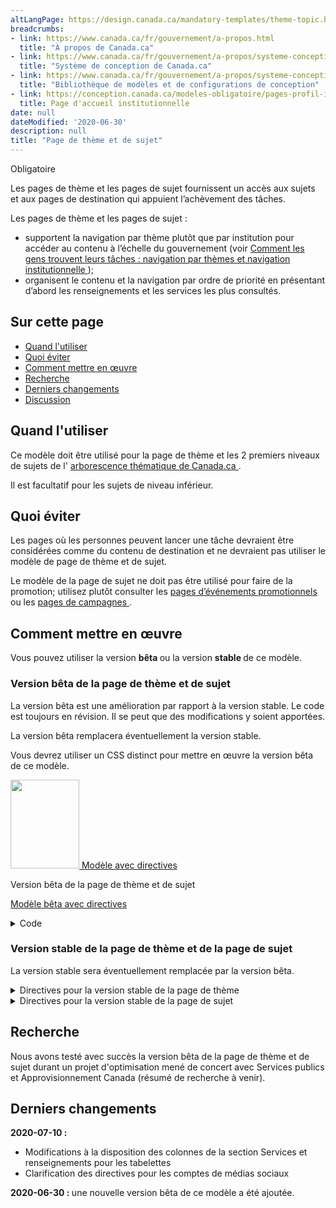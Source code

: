 ```yaml
---
altLangPage: https://design.canada.ca/mandatory-templates/theme-topic.html
breadcrumbs:
- link: https://www.canada.ca/fr/gouvernement/a-propos.html
  title: "À propos de Canada.ca"
- link: https://www.canada.ca/fr/gouvernement/a-propos/systeme-conception.html
  title: "Système de conception de Canada.ca"
- link: https://www.canada.ca/fr/gouvernement/a-propos/systeme-conception/bibliotheque-modeles.html
  title: "Bibliothèque de modèles et de configurations de conception"
- link: https://conception.canada.ca/modeles-obligatoire/pages-profil-institutionnel.html
  title: Page d'accueil institutionnelle
date: null
dateModified: '2020-06-30'
description: null
title: "Page de thème et de sujet"
---
```






<p>
 <span class="label label-danger">
  Obligatoire
 </span>
</p>

<p>
 Les pages de thème et les pages de sujet fournissent un accès aux sujets et aux pages de destination qui appuient l’achèvement des tâches.
</p>

<p>
 Les pages de thème et les pages de sujet :
</p>

<ul>
 <li>
  supportent la navigation par thème plutôt que par institution pour accéder au contenu à l’échelle du gouvernement (voir
  <a href="{{ site.url }}/architecture/organiser-contenu.html#toc1">
   Comment les gens trouvent leurs tâches : navigation par thèmes et navigation institutionnelle
  </a>
  );
 </li>
 <li>
  organisent le contenu et la navigation par ordre de priorité en présentant d’abord les renseignements et les services les plus consultés.
 </li>
</ul>


<h2>
 Sur cette page
</h2>

<ul>
 <li>
  <a href="#utiliser">
   Quand l'utiliser
  </a>
 </li>
 <li>
  <a href="#eviter">
   Quoi éviter
  </a>
 </li>
 <li>
  <a href="#comment">
   Comment mettre en œuvre
  </a>
 </li>
 <li>
  <a href="#recherche">
   Recherche
  </a>
 </li>
 <li>
  <a href="#changements">
   Derniers changements
  </a>
 </li>
 <li>
  <a href="#discussion">
   Discussion
  </a>
 </li>
</ul>


<section>
 <h2 id="utiliser">
  Quand l'utiliser
 </h2>
 <p>
  Ce modèle doit être utilisé pour la page de thème et les 2 premiers niveaux de sujets de l'
  <a href="https://www.canada.ca/fr/gouvernement/a-propos/systeme-conception/arborescence-thematique-types-contenu.html#arborescence">
   arborescence thématique de Canada.ca
  </a>
  .
 </p>
 <p>
  Il est facultatif pour les sujets de niveau inférieur.
 </p>
</section>

<section>
 <h2 id="eviter">
  Quoi éviter
 </h2>
 <p>
  Les pages où les personnes peuvent lancer une tâche devraient être considérées comme du contenu de destination et ne devraient pas utiliser le modèle de page de thème et de sujet.
 </p>
 <p>
  Le modèle de la page de sujet ne doit pas être utilisé pour faire de la promotion; utilisez plutôt consulter les
  <a href="../modeles-recommandes/pages-evenements-promotionnels.html">
   pages d’événements promotionnels
  </a>
  ou les
  <a href="../modeles-recommandes/pages-campagnes.html">
   pages de campagnes
  </a>
  .
 </p>
</section>

<section>
 <h2 id="comment">
  Comment mettre en œuvre
 </h2>
</section>

<section>
 <p>
  Vous pouvez utiliser la version
  <strong>
   bêta
  </strong>
  ou la version
  <strong>
   stable
  </strong>
  de ce modèle.
 </p>
 <h3>
  Version bêta de la page de thème et de sujet
 </h3>
 <p>
  La version bêta est une amélioration par rapport à la version stable. Le code est toujours en révision. Il se peut que des modifications y soient apportées.
 </p>
 <p>
  La version bêta remplacera éventuellement la version stable.
 </p>
 <p>
  Vous devrez utiliser un CSS distinct pour mettre en œuvre la version bêta de ce modèle.
 </p>
 <div class="row mrgn-tp-lg mrgn-bttm-lg">
  <div class="col-xs-10 col-md-8 col-lg-8">
   <div class="gc-dwnld">
    <div class="row">
     <div class="col-xs-10 col-sm-3 col-lg-2">
      <p>
       <a class="gc-dwnld-lnk" href="../mise-en-page/theme-sujet_directives.html">
        <img alt="" class="thumbnail gc-dwnld-img" height="142" src="../images/theme-topic-img-fr-cropped.jpg" width="110"/>
        <span class="wb-inv">
         Modèle avec directives
        </span>
       </a>
      </p>
     </div>
     <div class="col-xs-12 col-sm-9 col-lg-10">
      <p class="mrgn-tp-md lead">
       Version bêta de la page de thème et de sujet
      </p>
      <p>
       <a class="btn btn-call-to-action" href="../mise-en-page/theme-sujet_directives.html">
        Modèle bêta avec directives
       </a>
      </p>
     </div>
    </div>
   </div>
  </div>
 </div>
 <details>
  <summary>
   Code
  </summary>
  <span id="code">
  </span>
  <div class="wb-tabs">
   <div class="tabpanels">
    <details id="details-panel1">
     <summary>
      HTML
     </summary>
     <pre>
                      <code>
&lt;div class="container"&gt;
&lt;div class="row"&gt;
  &lt;div class="col-md-6"&gt;
    &lt;h1 property="name" id="wb-cont"&gt;[Titre du thème ou du sujet]&lt;/h1&gt;
    &lt;p&gt;1 ou 2 phrases d’introduction qui définissent les sous-sujets et les tâches principales qui peuvent être consultés sur cette page.&lt;/p&gt;
  &lt;/div&gt;
  &lt;div class="col-md-6 mrgn-tp-sm hidden-sm hidden-xs provisional gc-topic-bg"&gt;
    &lt;div data-bgimg="img/825x200.jpg"&gt;&lt;/div&gt;
  &lt;/div&gt;
&lt;/div&gt;
&lt;/div&gt;
&lt;section class="well well-sm provisional gc-most-requested"&gt;
&lt;div class="container"&gt;
  &lt;div class="row"&gt;
    &lt;div class="col-md-2"&gt;
      &lt;h2&gt;En demande&lt;/h2&gt;
    &lt;/div&gt;
    &lt;div class="col-md-10"&gt;
      &lt;ul class="colcount-md-2"&gt;
        &lt;li&gt;&lt;a href="#"&gt;[Lien à une tâche principale]&lt;/a&gt;&lt;/li&gt;
        &lt;li&gt;&lt;a href="#"&gt;[Lien à une tâche principale]&lt;/a&gt;&lt;/li&gt;
        &lt;li&gt;&lt;a href="#"&gt;[Lien à une tâche principale]&lt;/a&gt;&lt;/li&gt;
        &lt;li&gt;&lt;a href="#"&gt;[Lien à une tâche principale]&lt;/a&gt;&lt;/li&gt;
        &lt;li&gt;&lt;a href="#"&gt;[Lien à une tâche principale]&lt;/a&gt;&lt;/li&gt;
        &lt;li&gt;&lt;a href="#"&gt;[Lien à une tâche principale]&lt;/a&gt;&lt;/li&gt;
        &lt;li&gt;&lt;a href="#"&gt;[Lien à une tâche principale]&lt;/a&gt;&lt;/li&gt;
      &lt;/ul&gt;
    &lt;/div&gt;
  &lt;/div&gt;
&lt;/div&gt;
&lt;/section&gt;
&lt;div class="container"&gt;
&lt;section class="gc-srvinfo"&gt;
  &lt;h2 class="wb-inv"&gt;Services et renseignements&lt;/h2&gt;
  &lt;div class="row wb-eqht-grd"&gt;
    &lt;div class="col-md-4"&gt;
      &lt;h3&gt;&lt;a href="#"&gt;[Lien à un sous-sujet avec action]&lt;/a&gt;&lt;/h3&gt;
      &lt;p&gt;Résumé des renseignements disponibles ou des tâches pouvant être accomplies sur la page. Choisissez une option dans le menu déroulant suivant afin de naviguer vers une autre page.&lt;/p&gt;
      &lt;div class="wb-fieldflow" data-wb-fieldflow='{"inline": true, "defaultselectedlabel": false, "i18n": { "btn": "Go"} }'&gt;
        &lt;p&gt;[Naviguer vers une autre page]&lt;/p&gt;
        &lt;ul&gt;
          &lt;li&gt;&lt;a href="../service-fr.html"&gt;Page de service&lt;/a&gt;&lt;/li&gt;
          &lt;li&gt;&lt;a href="../institutional/institution-fr.html"&gt;Page institutionnelle&lt;/a&gt;&lt;/li&gt;
          &lt;li&gt;&lt;a href="../content-fr.html"&gt;Page de contenu&lt;/a&gt;&lt;/li&gt;
        &lt;/ul&gt;
      &lt;/div&gt;
    &lt;/div&gt;
    &lt;div class="col-md-4"&gt;
      &lt;h3&gt;&lt;a href="#"&gt;[Lien à un sous-sujet]&lt;/a&gt;&lt;/h3&gt;
      &lt;p&gt;Résumé des renseignements disponibles ou des tâches pouvant être accomplies sur la page. Supprimez les longs libellés et les messages promotionnels. Utilisez une formulation basée sur l'action.&lt;/p&gt;
    &lt;/div&gt;
    &lt;div class="col-md-4"&gt;
      &lt;h3&gt;&lt;a href="#"&gt;[Lien à un sous-sujet]&lt;/a&gt;&lt;/h3&gt;
      &lt;p&gt;Résumé des renseignements disponibles ou des tâches pouvant être accomplies sur la page. Supprimez les longs libellés et les messages promotionnels. Utilisez une formulation basée sur l'action.&lt;/p&gt;
    &lt;/div&gt;
    &lt;div class="col-md-4"&gt;
      &lt;h3&gt;&lt;a href="#"&gt;[Lien à un sous-sujet]&lt;/a&gt;&lt;/h3&gt;
      &lt;p&gt;Résumé des renseignements disponibles ou des tâches pouvant être accomplies sur la page. Supprimez les longs libellés et les messages promotionnels. Utilisez une formulation basée sur l'action.&lt;/p&gt;
    &lt;/div&gt;
    &lt;div class="col-md-4"&gt;
      &lt;h3&gt;&lt;a href="#"&gt;[Lien à un sous-sujet]&lt;/a&gt;&lt;/h3&gt;
      &lt;p&gt;Résumé des renseignements disponibles ou des tâches pouvant être accomplies sur la page. Supprimez les longs libellés et les messages promotionnels. Utilisez une formulation basée sur l'action.&lt;/p&gt;
    &lt;/div&gt;
    &lt;div class="col-md-4"&gt;
      &lt;h3&gt;&lt;a href="#"&gt;[Lien à un sous-sujet]&lt;/a&gt;&lt;/h3&gt;
      &lt;p&gt;Résumé des renseignements disponibles ou des tâches pouvant être accomplies sur la page. Supprimez les longs libellés et les messages promotionnels. Utilisez une formulation basée sur l'action.&lt;/p&gt;
    &lt;/div&gt;
    &lt;div class="col-md-4"&gt;
      &lt;h3&gt;&lt;a href="#"&gt;[Lien à un sous-sujet]&lt;/a&gt;&lt;/h3&gt;
      &lt;p&gt;Résumé des renseignements disponibles ou des tâches pouvant être accomplies sur la page. Supprimez les longs libellés et les messages promotionnels. Utilisez une formulation basée sur l'action.&lt;/p&gt;
    &lt;/div&gt;
    &lt;div class="col-md-4"&gt;
      &lt;h3&gt;&lt;a href="#"&gt;[Lien à un sous-sujet]&lt;/a&gt;&lt;/h3&gt;
      &lt;p&gt;Résumé des renseignements disponibles ou des tâches pouvant être accomplies sur la page. Supprimez les longs libellés et les messages promotionnels. Utilisez une formulation basée sur l'action.&lt;/p&gt;
    &lt;/div&gt;
    &lt;div class="col-md-4"&gt;
      &lt;h3&gt;&lt;a href="#"&gt;[Lien à un sous-sujet]&lt;/a&gt;&lt;/h3&gt;
      &lt;p&gt;Résumé des renseignements disponibles ou des tâches pouvant être accomplies sur la page. Supprimez les longs libellés et les messages promotionnels. Utilisez une formulation basée sur l'action.&lt;/p&gt;
    &lt;/div&gt;
    &lt;div class="col-md-4"&gt;
      &lt;h3&gt;&lt;a href="#"&gt;[Lien à un sous-sujet]&lt;/a&gt;&lt;/h3&gt;
      &lt;p&gt;Résumé des renseignements disponibles ou des tâches pouvant être accomplies sur la page. Supprimez les longs libellés et les messages promotionnels. Utilisez une formulation basée sur l'action.&lt;/p&gt;
    &lt;/div&gt;
    &lt;div class="col-md-4"&gt;
      &lt;h3&gt;&lt;a href="#"&gt;[Lien à un sous-sujet]&lt;/a&gt;&lt;/h3&gt;
      &lt;p&gt;Résumé des renseignements disponibles ou des tâches pouvant être accomplies sur la page. Supprimez les longs libellés et les messages promotionnels. Utilisez une formulation basée sur l'action.&lt;/p&gt;
    &lt;/div&gt;
    &lt;div class="col-md-4"&gt;
      &lt;h3&gt;&lt;a href="#"&gt;[Lien à un sous-sujet]&lt;/a&gt;&lt;/h3&gt;
      &lt;p&gt;Résumé des renseignements disponibles ou des tâches pouvant être accomplies sur la page. Supprimez les longs libellés et les messages promotionnels. Utilisez une formulation basée sur l'action.&lt;/p&gt;
    &lt;/div&gt;
  &lt;/div&gt;
&lt;/section&gt;
&lt;div class="row mrgn-tp-xl"&gt;
  &lt;div class="col-md-8"&gt;
    &lt;section class="gc-features"&gt;
      &lt;h2 class="wb-inv"&gt;En vedette&lt;/h2&gt;
      &lt;div class="row"&gt;
        &lt;div class="col-md-6"&gt;
          &lt;img class="img-responsive thumbnail mrgn-bttm-sm" src="../../components/gc-features/img/feature-360x203.png" alt=""/&gt;
        &lt;/div&gt;
        &lt;div class="col-md-6"&gt;
          &lt;h3 class="h5"&gt;&lt;a class="stretched-link" href="#"&gt;[Lien à l’élément en vedette]&lt;/a&gt;&lt;/h3&gt;
          &lt;p&gt;Brève description de l’élément en vedette.&lt;/p&gt;
        &lt;/div&gt;
      &lt;/div&gt;
    &lt;/section&gt;
  &lt;/div&gt;
  &lt;div class="col-md-4"&gt;
    &lt;section class="provisional gc-followus"&gt;
&lt;h2&gt;Dans les médias sociaux&lt;/h2&gt;
&lt;ul&gt;
  &lt;li&gt;
    &lt;a href="#facebook" class="facebook wb-lbx"&gt;&lt;span class="wb-inv"&gt;Facebook : &lt;/span&gt;NomPageFacebook&lt;/a&gt;
  &lt;/li&gt;
  &lt;li&gt;
    &lt;a href="#" rel="external" class="twitter"&gt;&lt;span class="wb-inv"&gt;Twitter : &lt;/span&gt;@CompteTwitter&lt;/a&gt;
  &lt;/li&gt;
  &lt;li&gt;
    &lt;a href="#" rel="external" class="youtube"&gt;&lt;span class="wb-inv"&gt;Youtube : &lt;/span&gt;NomYouTube&lt;/a&gt;
  &lt;/li&gt;
  &lt;li&gt;
    &lt;a href="#" rel="external" class="instagram"&gt;&lt;span class="wb-inv"&gt;Instagram : &lt;/span&gt;NomInstagram&lt;/a&gt;
  &lt;/li&gt;
  &lt;li&gt;
    &lt;a href="#" rel="external" class="linkedin"&gt;&lt;span class="wb-inv"&gt;LinkedIn : &lt;/span&gt;NomLinkedIn&lt;/a&gt;
  &lt;/li&gt;
&lt;/ul&gt;
&lt;/section&gt;
&lt;section id="facebook" class="modal-dialog modal-content overlay-def mfp-hide"&gt;
&lt;header class="modal-header"&gt;
  &lt;h2 class="modal-title" id="lbx-title"&gt;Facebook&lt;/h2&gt;
&lt;/header&gt;
&lt;div class="modal-body"&gt;
  &lt;ul class="list-unstyled lst-spcd"&gt;
    &lt;li&gt;
      &lt;a href="#" rel="external"&gt;[Titre du premier compte Facebook]&lt;/a&gt;
    &lt;/li&gt;
    &lt;li&gt;
      &lt;a href="#" rel="external"&gt;[Titre du deuxième compte Facebook]&lt;/a&gt;
    &lt;/li&gt;
  &lt;/ul&gt;
&lt;/div&gt;
&lt;div class="modal-footer"&gt;
  &lt;button type="button" class="btn btn-sm btn-primary pull-left popup-modal-dismiss"&gt;Fermer&lt;span class="wb-inv"&gt;Fermer la fenêtre superposée&lt;/span&gt;&lt;/button&gt;
&lt;/div&gt;
&lt;/section&gt;

  &lt;/div&gt;
&lt;/div&gt;
&lt;section class="provisional gc-contributors"&gt;
  &lt;h2&gt;De :&lt;/h2&gt;
  &lt;ul&gt;
    &lt;li&gt;&lt;a href="#"&gt;[Ministère ou agence]&lt;/a&gt;&lt;/li&gt;
    &lt;li&gt;&lt;a href="#"&gt;[Ministère ou agence]&lt;/a&gt;&lt;/li&gt;
  &lt;/ul&gt;
&lt;/section&gt;
&lt;/div&gt;
</code>
</pre>
    </details>
    <details id="details-panel2">
     <summary>
      CSS
     </summary>
     <pre>
<code>
.provisional.gc-topic-bg div {
	background: no-repeat;
	margin-left: -15px;
	min-height: 200px;
	overflow: hidden;
	width: calc(50vw - 15px);
}

.provisional.gc-most-requested {
  border: none;
}

.provisional.gc-most-requested h2 {
  font-size: 1.1em;
  margin-top: 15px;
}

.provisional.gc-most-requested ul {
  margin-bottom: 15px;
  margin-top: 15px;
}

.provisional.gc-most-requested ul li {
  font-family: Lato,sans-serif;
  font-size: 87%;
  font-weight: 700;
  line-height: 1.5em;
}

.provisional.gc-followus .facebook::before,.provisional.gc-followus .instagram::before,.provisional.gc-followus .linkedin::before,.provisional.gc-followus .twitter::before,.provisional.gc-followus .youtube::before {
  background-repeat: no-repeat;
  background-size: cover;
  content: "";
  height: 38px;
  margin-right: 10px;
  min-width: 38px
}

.provisional.gc-followus h2 {
  font-size: 1.1em
}

.provisional.gc-followus ul {
  display: block;
  font-size: 87%;
  font-weight: 700;
  list-style: none;
  -webkit-margin-before: 1em;
  margin-block-start:1em;-webkit-padding-start: calc(1em + 6px);
  padding-inline-start:calc(1em + 6px)}

.provisional.gc-followus ul li {
  margin-bottom: 21px
}

.provisional.gc-followus ul li:last-child {
  margin-bottom: 15px
}

.provisional.gc-followus ul li a {
  display: -webkit-box;
  display: -ms-flexbox;
  display: flex;
  line-height: 1.54;
  max-width: -webkit-max-content;
  max-width: -moz-max-content;
  max-width: max-content;
  text-decoration: none
}

.provisional.gc-followus ul li a::before {
  margin-right: 10px;
  margin-top: -6px
}

.provisional.gc-followus ul li a:active,.provisional.gc-followus ul li a:focus,.provisional.gc-followus ul li a:hover {
  text-decoration: underline
}

.provisional.gc-followus ul.list-inline {
  -webkit-padding-start: 0;
  padding-inline-start:0}

.provisional.gc-followus ul.list-inline li {
  display: inline-block;
  padding-right: 0
}

.provisional.gc-followus ul.list-inline li a {
  height: 38px;
  overflow: hidden;
  width: 38px
}

.provisional.gc-followus ul.list-inline li a::before {
  margin-top: 0
}

.provisional.gc-followus ul.list-inline li a:active,.provisional.gc-followus ul.list-inline li a:focus,.provisional.gc-followus ul.list-inline li a:hover {
  outline: solid 2px #0535d2
}

.provisional.gc-followus .facebook::before {
  background-image: url(../assets/gc-follow-us/facebook.svg)
}

.provisional.gc-followus .twitter::before {
  background-image: url(../assets/gc-follow-us/twitter.svg)
}

.provisional.gc-followus .youtube::before {
  background-image: url(../assets/gc-follow-us/youtube.svg)
}

.provisional.gc-followus .instagram::before {
  background-image: url(../assets/gc-follow-us/instagram.svg)
}

.provisional.gc-followus .linkedin::before {
  background-image: url(../assets/gc-follow-us/linkedin.svg)
}

.provisional.gc-contributors {
  margin-top: 38px
}

.provisional.gc-contributors h2,.provisional.gc-contributors ul {
  display: inline;
  font-size: 87%;
  margin-top: 0
}

.provisional.gc-contributors ul {
  -webkit-padding-start: 0;
  padding-inline-start:0}

.provisional.gc-contributors ul li {
  display: inline-block;
  font-weight: 700;
  margin-right: .7em
}

@media screen and (max-width: 991px)
.provisional.gc-contributors ul {
  -webkit-padding-start: 20px;
  padding-inline-start: 20px;
}

@media screen and (max-width: 991px)
.provisional.gc-contributors h2, .provisional.gc-contributors ul {
  display: block;
}

@media screen and (max-width: 991px)
.provisional.gc-contributors ul li {
  display: list-item;
  margin-right: 0;
}
</code>
</pre>
    </details>
   </div>
  </div>
 </details>
 <div class="clearfix">
 </div>
</section>

<section>
 <h3>
  Version stable de la page de thème et de la page de sujet
 </h3>
 <p>
  La version stable sera éventuellement remplacée par la version bêta.
 </p>
 <details>
  <summary>
   Directives pour la version stable de la page de thème
  </summary>
  <div class="btn-group mrgn-bttm-sm">
   <button class="btn btn-default wb-toggle" data-toggle='{"selector": "details", "parent": "#template-elements", "type": "on"}' type="button">
    Développer tout
   </button>
   <button class="btn btn-default wb-toggle" data-toggle='{"selector": "details", "parent": "#template-elements", "type": "off"}' type="button">
    Réduire tout
   </button>
  </div>
  <div class="row">
   <div class="col-lg-6 pull-right">
    <figure class="mrgn-bttm-lg">
     <figcaption class="text-center">
      <b>
       Modèle de page de thème
      </b>
     </figcaption>
     <img alt="Modèle de page de thème indiquant les parties qui composent sa structure. Lire de haut en bas et de gauche à droite. Plus de détails au sujet de ce graphique se retrouvent dans le texte entourant l’image." class="full-width" src="../images/theme-page-fr.jpg"/>
    </figure>
   </div>
   <div class="col-lg-6 pull-left">
    <section id="template-elements">
     <section>
      <h3>
       1 : Titre du thème
      </h3>
      <p>
       <span class="label label-danger">
        Obligatoire
       </span>
      </p>
      <p>
       Décrit le thème et le contenu de la page
      </p>
      <ul class="list-unstyled">
       <li id="element2">
        <details class="mrgn-bttm-sm">
         <summary class="wb-toggle" data-toggle='{"print":"on"}'>
          <strong>
           Présentation
          </strong>
         </summary>
         <ul>
          <li>
           Le titre du thème doit être une balise H1 unique.
          </li>
          <li>
           Il doit être la première composante de la page.
          </li>
         </ul>
        </details>
       </li>
      </ul>
     </section>
     <section>
      <h3>
       2 : Paragraphe d’introduction du thème
      </h3>
      <p>
       <span class="label label-danger">
        Obligatoire
       </span>
      </p>
      <p>
       Décrit les tâches principales (services et renseignements) et les sujets accessibles sur cette page
      </p>
      <ul class="list-unstyled">
       <li id="element3">
        <details class="mrgn-bttm-sm">
         <summary class="wb-toggle" data-toggle='{"print":"on"}'>
          <strong>
           Contenu
          </strong>
         </summary>
         <ul>
          <li>
           Elle donne un aperçu de l’ensemble des tâches principales pouvant être accomplies sur un thème donné.
          </li>
          <li>
           Le texte doit être court et concis.
          </li>
          <li>
           Le contenu est rédigé pour un niveau de scolarité secondaire (pointage de 100 et moins dans
           <a href="http://www.scolarius.com/">
            Scolarius
           </a>
           ).
          </li>
         </ul>
        </details>
       </li>
       <li id="element4">
        <details class="mrgn-bttm-sm">
         <summary class="wb-toggle" data-toggle='{"print":"on"}'>
          <strong>
           Présentation
          </strong>
         </summary>
         <ul>
          <li>
           Cette composante figure sous le titre du thème.
          </li>
          <li>
           Elle se trouve à la gauche du carrousel du thème.
          </li>
         </ul>
        </details>
       </li>
      </ul>
     </section>
     <section>
      <h3>
       3 : Carrousel du thème
      </h3>
      <p>
       <span class="label label-info">
        Facultative
       </span>
      </p>
      <p>
       Présente les tâches principales et les renseignements pertinents propres au thème en temps opportun
      </p>
      <ul class="list-unstyled">
       <li id="element5">
        <details class="mrgn-bttm-sm">
         <summary class="wb-toggle" data-toggle='{"print":"on"}'>
          <strong>
           Contenu
          </strong>
         </summary>
         <ul>
          <li>
           Utilisez la configuration
           <a href="../configurations-conception-communes/carrousels.html">
            Carrousels
           </a>
           .
          </li>
         </ul>
        </details>
       </li>
       <li id="element6">
        <details class="mrgn-bttm-sm">
         <summary class="wb-toggle" data-toggle='{"print":"on"}'>
          <strong>
           Présentation
          </strong>
         </summary>
         <ul>
          <li>
           Le carrousel du thème figure en haut de la page.
          </li>
          <li>
           Il se trouve à droite du paragraphe d’introduction du thème.
          </li>
         </ul>
        </details>
       </li>
      </ul>
     </section>
     <section>
      <h3>
       4 : Réseaux de médias sociaux du thème
      </h3>
      <p>
       <span class="label label-warning">
        Conditionnelle
       </span>
      </p>
      <p>
       Présente les réseaux de médias sociaux propres au thème
      </p>
      <ul class="list-unstyled">
       <li id="element7">
        <details class="mrgn-bttm-sm">
         <summary class="wb-toggle" data-toggle='{"print":"on"}'>
          <strong>
           Contenu
          </strong>
         </summary>
         <ul>
          <li>
           Cette composante est obligatoire lorsqu’il y a un ou plusieurs réseaux de médias sociaux liés au thème qui existent.
          </li>
          <li>
           Utilisez la configuration
           <a href="../configurations-conception-communes/bloc-medias-sociaux.html">
            Bloc des réseaux de médias sociaux (fenêtre « Suivez »)
           </a>
           .
          </li>
         </ul>
        </details>
       </li>
       <li id="element8">
        <details class="mrgn-bttm-sm">
         <summary class="wb-toggle" data-toggle='{"print":"on"}'>
          <strong>
           Présentation
          </strong>
         </summary>
         <ul>
          <li>
           Cette composante figure sous le paragraphe d’introduction du thème.
          </li>
         </ul>
        </details>
       </li>
      </ul>
     </section>
     <section>
      <h3>
       5 : Services et renseignements
      </h3>
      <p>
       <span class="label label-danger">
        Obligatoire
       </span>
      </p>
      <p>
       Présente les sujets propres au thème
      </p>
      <ul class="list-unstyled">
       <li id="element9">
        <details class="mrgn-bttm-sm">
         <summary class="wb-toggle" data-toggle='{"print":"on"}'>
          <strong>
           Contenu
          </strong>
         </summary>
         <ul>
          <li>
           Utilisez la configuration
           <a href="../configurations-conception-communes/services-renseignements.html">
            Services et renseignements
           </a>
           .
          </li>
         </ul>
        </details>
       </li>
       <li id="element10">
        <details class="mrgn-bttm-sm">
         <summary class="wb-toggle" data-toggle='{"print":"on"}'>
          <strong>
           Présentation
          </strong>
         </summary>
         <ul>
          <li>
           Cette composante figure sous les réseaux de médias sociaux propres au thème et à gauche de la section « En demande ».
          </li>
          <li>
           L’étiquette de l’en-tête est « Services et renseignements ».
          </li>
         </ul>
        </details>
       </li>
      </ul>
     </section>
     <section>
      <h3>
       6 : En demande
      </h3>
      <p>
       <span class="label label-danger">
        Obligatoire
       </span>
      </p>
      <p>
       Présente les services et renseignements les plus demandés propres au thème
      </p>
      <ul class="list-unstyled">
       <li id="element11">
        <details class="mrgn-bttm-sm">
         <summary class="wb-toggle" data-toggle='{"print":"on"}'>
          <strong>
           Contenu
          </strong>
         </summary>
         <ul>
          <li>
           Utilisez la configuration
           <a href="../configurations-conception-communes/en-demande.html">
            En demande
           </a>
           .
          </li>
         </ul>
        </details>
       </li>
       <li id="element12">
        <details class="mrgn-bttm-sm">
         <summary class="wb-toggle" data-toggle='{"print":"on"}'>
          <strong>
           Présentation
          </strong>
         </summary>
         <ul>
          <li>
           Cette composante se trouve à droite de « Services et renseignements ».
          </li>
          <li>
           L’étiquette de l’en-tête est « En demande ».
          </li>
         </ul>
        </details>
       </li>
      </ul>
     </section>
     <section>
      <h3>
       7 : Autres renseignements pour les
      </h3>
      <p>
       <span class="label label-warning">
        Conditionnelle
       </span>
      </p>
      <p>
       Liens menant à des renseignements intéressant les publics cibles à l’échelle du gouvernement
      </p>
      <ul class="list-unstyled">
       <li id="element13">
        <details class="mrgn-bttm-sm">
         <summary class="wb-toggle" data-toggle='{"print":"on"}'>
          <strong>
           Contenu
          </strong>
         </summary>
         <ul>
          <li>
           Cette composante est obligatoire lorsqu’il y a une ou plusieurs pages de public cible à l’échelle du gouvernement ou de pages de sujets liées au thème qui existent.
          </li>
          <li>
           Utilisez la configuration
           <a href="../configurations-conception-communes/autres-renseignements.html">
            Autres renseignements pour les
           </a>
           .
          </li>
         </ul>
        </details>
       </li>
       <li id="element14">
        <details class="mrgn-bttm-sm">
         <summary class="wb-toggle" data-toggle='{"print":"on"}'>
          <strong>
           Présentation
          </strong>
         </summary>
         <ul>
          <li>
           Cette composante se trouve sous la section « En demande ».
          </li>
          <li>
           L’étiquette de l’en-tête est « Autres renseignements pour les ».
          </li>
         </ul>
        </details>
       </li>
      </ul>
     </section>
     <section>
      <h3>
       8 : Section « En vedette » du thème
      </h3>
      <p>
       <span class="label label-danger">
        Obligatoire
       </span>
      </p>
      <p>
       Fait la promotion des activités en cours propres au thème, menées par les ministères et organismes à l’échelle du
       <abbr title="Gouvernement du Canada">
        GC
       </abbr>
      </p>
      <ul class="list-unstyled">
       <li id="element15">
        <details class="mrgn-bttm-sm">
         <summary class="wb-toggle" data-toggle='{"print":"on"}'>
          <strong>
           Contenu
          </strong>
         </summary>
         <ul>
          <li>
           Utilisez la configuration
           <a href="../configurations-conception-communes/vignettes-promotionnelles.html">
            Promotions contextuelles
           </a>
           .
          </li>
         </ul>
        </details>
       </li>
       <li id="element16">
        <details class="mrgn-bttm-sm">
         <summary class="wb-toggle" data-toggle='{"print":"on"}'>
          <strong>
           Présentation
          </strong>
         </summary>
         <ul>
          <li>
           Cette composante se trouve en dessous de « Services et renseignements ».
          </li>
         </ul>
        </details>
       </li>
      </ul>
     </section>
    </section>
   </div>
  </div>
  <h2 id="exemples">
   Exemples concrets
  </h2>
  <ul>
   <li>
    <a href="http://wet-boew.github.io/themes-dist/GCWeb/theme-fr.html">
     Exemple concret en français
    </a>
    (sur GitHub)
   </li>
   <li>
    <a href="http://wet-boew.github.io/themes-dist/GCWeb/theme-en.html">
     Exemple concret en anglais
    </a>
    (sur GitHub)
   </li>
  </ul>
  <h2 id="navigation">
   Navigation de l’utilisateur
  </h2>
  <p>
   Le site Canada.ca s’articule autour de 15 thèmes fondés sur une analyse des tâches principales (renseignements et services les plus demandés) à l’échelle du gouvernement du Canada.
  </p>
  <p>
   S’ils mettent l’accent sur les tâches principales liées aux renseignements et à la prestation des services, les thèmes donnent également un aperçu des activités du gouvernement du Canada menées à bien pour contribuer à la prestation des programmes et services (par exemple, recherches, consultations, élaboration de politiques).
  </p>
  <figure class="mrgn-bttm-lg">
   <figcaption class="text-center">
    <b>
     Diagramme de la façon de naviguer
    </b>
   </figcaption>
   <img alt="Diagramme de la façon de naviguer vers les pages de thème dans le site Canada.ca. La version textuelle se trouve ci-dessous :" class="img-responsive center-block" src="https://www.canada.ca/content/dam/tbs-sct/images/government-communications/canada-content-style-guide/theme-pages-ia-fra.png"/>
   <details>
    <summary class="wb-toggle" data-toggle='{"print":"on"}'>
     Version textuelle
    </summary>
    <p>
     On peut accéder aux pages de thème à partir de la page d’accueil du site Canada.ca.
    </p>
   </details>
  </figure>
 </details>
</section>




<details>
 <summary>
  Directives pour la version stable de la page de sujet
 </summary>
 <div class="btn-group mrgn-bttm-sm">
  <button class="btn btn-default wb-toggle" data-toggle='{"selector": "details", "parent": "#template-elements", "type": "on"}' type="button">
   Développer tout
  </button>
  <button class="btn btn-default wb-toggle" data-toggle='{"selector": "details", "parent": "#template-elements", "type": "off"}' type="button">
   Réduire tout
  </button>
 </div>
 <div class="row">
  <div class="col-lg-6 pull-right">
   <figure class="mrgn-bttm-lg">
    <figcaption class="text-center">
     <b>
      Modèle de page de sujets
     </b>
    </figcaption>
    <img alt="Modèle de page de sujets indiquant les parties qui composent sa structure. Lire de haut en bas et de gauche à droite. Plus de détails au sujet de ce graphique se retrouvent dans le texte entourant l’image." class="full-width" src="https://www.canada.ca/content/dam/tbs-sct/images/government-communications/canada-content-style-guide/topic-page-fra-02.jpg"/>
   </figure>
  </div>
  <div class="col-lg-6 pull-left">
   <section id="template-elements">
    <section>
     <h3>
      1 : Titre du sujet
     </h3>
     <p>
      <span class="label label-danger">
       Obligatoire
      </span>
     </p>
     <p>
      Décrit le sujet et le contenu de la page
     </p>
     <ul class="list-unstyled">
      <li id="element1">
       <details class="mrgn-bttm-sm">
        <summary class="wb-toggle" data-toggle='{"print":"on"}'>
         <strong>
          Présentation
         </strong>
        </summary>
        <ul>
         <li>
          Le titre du sujet doit être une balise H1 unique.
         </li>
         <li>
          Il doit être la première composante de la page.
         </li>
        </ul>
       </details>
      </li>
     </ul>
    </section>
    <section>
     <h3>
      2 : Paragraphe d’introduction sur le sujet
     </h3>
     <p>
      <span class="label label-danger">
       Obligatoire
      </span>
     </p>
     <p>
      Décrit la page de sujets actuelle
     </p>
     <ul class="list-unstyled">
      <li id="element2">
       <details class="mrgn-bttm-sm">
        <summary class="wb-toggle" data-toggle='{"print":"on"}'>
         <strong>
          Contenu
         </strong>
        </summary>
        <ul>
         <li>
          Fournit un aperçu des tâches principales ou des sous-sujets auxquels on peut accéder à partir du sujet actuel
         </li>
         <li>
          Le texte doit être court et concis.
         </li>
         <li>
          Le contenu est rédigé pour un niveau de scolarité secondaire (pointage de 100 et moins dans
          <a href="http://www.scolarius.com/">
           Scolarius
          </a>
          ).
         </li>
        </ul>
       </details>
      </li>
      <li id="element3">
       <details class="mrgn-bttm-sm">
        <summary class="wb-toggle" data-toggle='{"print":"on"}'>
         <strong>
          Présentation
         </strong>
        </summary>
        <ul>
         <li>
          Cette composante figure sous le titre du sujet.
         </li>
         <li>
          Elle se trouve à la gauche de l’image du sujet.
         </li>
        </ul>
       </details>
      </li>
     </ul>
    </section>
    <section>
     <h3>
      3 : Image du sujet
     </h3>
     <p>
      <span class="label label-info">
       Facultative
      </span>
     </p>
     <p>
      Appuie et renforce les messages clés fournis sur la page de sujet
     </p>
     <ul class="list-unstyled">
      <li id="element4">
       <details class="mrgn-bttm-sm">
        <summary class="wb-toggle" data-toggle='{"print":"on"}'>
         <strong>
          Contenu
         </strong>
        </summary>
        <ul>
         <li>
          L’image doit correspondre aux messages clés se rapportant au sujet.
         </li>
         <li>
          L’image peut être affichée ailleurs sur le site.
         </li>
         <li>
          Les carrousels ne sont pas permis sur les pages de sujets.
         </li>
         <li>
          Utilisez la configuration
          <a href="../configurations-conception-communes/images.html">
           Images
          </a>
          .
         </li>
        </ul>
       </details>
      </li>
      <li id="element5">
       <details class="mrgn-bttm-sm">
        <summary class="wb-toggle" data-toggle='{"print":"on"}'>
         <strong>
          Présentation
         </strong>
        </summary>
        <ul>
         <li>
          L’image du sujet figure en haut de la page.
         </li>
         <li>
          Elle se trouve à la droite du paragraphe d’introduction.
         </li>
         <li>
          L’image n’est pas assortie d’un hyperlien.
         </li>
         <li>
          Consultez la
          <a href="http://wet-boew.github.io/themes-dist/GCWeb/index-fr.html">
           page GitHub sur Canada.ca
          </a>
          pour obtenir des détails sur la taille des images.
         </li>
        </ul>
       </details>
      </li>
     </ul>
    </section>
    <section>
     <h3>
      4 : Réseaux de médias sociaux du sujet
     </h3>
     <p>
      <span class="label label-info">
       Facultative
      </span>
     </p>
     <p>
      Présente les réseaux de médias sociaux propres au sujet
     </p>
     <ul class="list-unstyled">
      <li id="element6">
       <details class="mrgn-bttm-sm">
        <summary class="wb-toggle" data-toggle='{"print":"on"}'>
         <strong>
          Contenu
         </strong>
        </summary>
        <ul>
         <li>
          Utilisez la configuration
          <a href="../configurations-conception-communes/bloc-medias-sociaux.html">
           Bloc des réseaux de médias sociaux (fenêtre « Suivez »)
          </a>
          .
         </li>
        </ul>
       </details>
      </li>
      <li id="element7">
       <details class="mrgn-bttm-sm">
        <summary class="wb-toggle" data-toggle='{"print":"on"}'>
         <strong>
          Présentation
         </strong>
        </summary>
        <ul>
         <li>
          Cette composante se trouve sous le paragraphe d’introduction du sujet.
         </li>
        </ul>
       </details>
      </li>
     </ul>
    </section>
    <section>
     <h3>
      5 : Services et renseignements
     </h3>
     <p>
      <span class="label label-danger">
       Obligatoire
      </span>
     </p>
     <p>
      Énumère les sous-sujets et le contenu de destination liés au sujet actuel
     </p>
     <ul class="list-unstyled">
      <li id="element8">
       <details class="mrgn-bttm-sm">
        <summary class="wb-toggle" data-toggle='{"print":"on"}'>
         <strong>
          Contenu
         </strong>
        </summary>
        <ul>
         <li>
          Utilisez la configuration
          <a href="../configurations-conception-communes/services-renseignements.html">
           Services et renseignements
          </a>
          .
         </li>
        </ul>
       </details>
      </li>
      <li id="element9">
       <details class="mrgn-bttm-sm">
        <summary class="wb-toggle" data-toggle='{"print":"on"}'>
         <strong>
          Présentation
         </strong>
        </summary>
        <ul>
         <li>
          Cette composante se trouve sous les réseaux de médias sociaux liées au sujet et à gauche de « En demande ».
         </li>
        </ul>
       </details>
      </li>
     </ul>
    </section>
    <section>
     <h3>
      6 : En demande
     </h3>
     <p>
      <span class="label label-danger">
       Obligatoire
      </span>
      sur les pages de thème et les pages de sujet du premier niveau
     </p>
     <p>
      Comprend des tâches principales pour le sujet actuel
     </p>
     <ul class="list-unstyled">
      <li id="element10">
       <details class="mrgn-bttm-sm">
        <summary class="wb-toggle" data-toggle='{"print":"on"}'>
         <strong>
          Contenu
         </strong>
        </summary>
        <ul>
         <li>
          Utilisez la configuration
          <a href="../configurations-conception-communes/en-demande.html">
           En demande
          </a>
          .
         </li>
        </ul>
       </details>
      </li>
      <li id="element11">
       <details class="mrgn-bttm-sm">
        <summary class="wb-toggle" data-toggle='{"print":"on"}'>
         <strong>
          Présentation
         </strong>
        </summary>
        <ul>
         <li>
          Cette composante se trouve à droite de « Services et renseignements ».
         </li>
        </ul>
       </details>
      </li>
     </ul>
    </section>
    <section>
     <h3>
      7 : Collaborateurs
     </h3>
     <p>
      <span class="label label-danger">
       Obligatoire
      </span>
     </p>
     <p>
      Liens menant aux institutions qui soutiennent le sujet
     </p>
     <ul class="list-unstyled">
      <li id="element12">
       <details class="mrgn-bttm-sm">
        <summary class="wb-toggle" data-toggle='{"print":"on"}'>
         <strong>
          Contenu
         </strong>
        </summary>
        <ul>
         <li>
          Utilisez la configuration
          <a href="../configurations-conception-communes/collaborateurs.html">
           Collaborateurs
          </a>
          .
         </li>
        </ul>
       </details>
      </li>
      <li id="element13">
       <details class="mrgn-bttm-sm">
        <summary class="wb-toggle" data-toggle='{"print":"on"}'>
         <strong>
          Présentation
         </strong>
        </summary>
        <ul>
         <li>
          Cette composante se trouve sous la section « En demande ».
         </li>
        </ul>
       </details>
      </li>
     </ul>
    </section>
    <section>
     <h3>
      8 : Autres renseignements pour les
     </h3>
     <p>
      <span class="label label-warning">
       Conditionnelle
      </span>
     </p>
     <p>
      Fournit des liens aux renseignements destinés au public à l’échelle du gouvernement
     </p>
     <ul class="list-unstyled">
      <li id="element14">
       <details class="mrgn-bttm-sm">
        <summary class="wb-toggle" data-toggle='{"print":"on"}'>
         <strong>
          Contenu
         </strong>
        </summary>
        <ul>
         <li>
          Ce composant est obligatoire lorsqu’il y un ou plusieurs [sujets] liés aux pages destinées aux publics à l’échelle du gouvernement.
         </li>
         <li>
          Utilisez la configuration
          <a href="../configurations-conception-communes/autres-renseignements.html">
           Autres renseignements pour les
          </a>
          .
         </li>
        </ul>
       </details>
      </li>
      <li id="element15">
       <details class="mrgn-bttm-sm">
        <summary class="wb-toggle" data-toggle='{"print":"on"}'>
         <strong>
          Présentation
         </strong>
        </summary>
        <ul>
         <li>
          Cette composante figure sous la section « Collaborateurs ».
         </li>
        </ul>
       </details>
      </li>
     </ul>
    </section>
    <section>
     <h3>
      9 : Ce que nous faisons
     </h3>
     <p>
      <span class="label label-warning">
       Conditionnelle
      </span>
     </p>
     <p>
      Fournit des liens vers le contenu relatif à l’élaboration de politiques et programmes qui est le plus pertinent pour le sujet actuel
     </p>
     <ul class="list-unstyled">
      <li id="element16">
       <details class="mrgn-bttm-sm">
        <summary class="wb-toggle" data-toggle='{"print":"on"}'>
         <strong>
          Contenu
         </strong>
        </summary>
        <ul>
         <li>
          Cette composante est obligatoire lorsqu’il existe un contenu relatif à l’élaboration de politiques et programmes liés au sujet actuel.
         </li>
         <li>
          Utilisez la configuration
          <a href="../configurations-conception-communes/ce-que-nous-faisons.html">
           Ce que nous faisons
          </a>
          .
         </li>
        </ul>
       </details>
      </li>
      <li id="element17">
       <details class="mrgn-bttm-sm">
        <summary class="wb-toggle" data-toggle='{"print":"on"}'>
         <strong>
          Présentation
         </strong>
        </summary>
        <ul>
         <li>
          Cette composante se trouve sous les sections « Services et renseignements » et « En demande ».
         </li>
        </ul>
       </details>
      </li>
     </ul>
    </section>
    <section>
     <h3>
      10 : Section « En vedette » du sujet
     </h3>
     <p>
      <span class="label label-info">
       Facultative
      </span>
     </p>
     <p>
      Fait la promotion des activités actuelles menées par les ministères et les organismes dans l’ensemble du
      <abbr title="Gouvernement du Canada">
       GC
      </abbr>
      qui sont liées au sujet actuel
     </p>
     <ul class="list-unstyled">
      <li id="element18">
       <details class="mrgn-bttm-sm">
        <summary class="wb-toggle" data-toggle='{"print":"on"}'>
         <strong>
          Contenu
         </strong>
        </summary>
        <ul>
         <li>
          Utilisez la configuration
          <a href="../configurations-conception-communes/vignettes-promotionnelles.html">
           Promotions contextuelles
          </a>
          .
         </li>
        </ul>
       </details>
      </li>
      <li id="element19">
       <details class="mrgn-bttm-sm">
        <summary class="wb-toggle" data-toggle='{"print":"on"}'>
         <strong>
          Présentation
         </strong>
        </summary>
        <ul>
         <li>
          Cette composante se trouve en dessous de « Ce que nous faisons ».
         </li>
        </ul>
       </details>
      </li>
     </ul>
    </section>
   </section>
  </div>
 </div>
 <h2 id="exemples">
  Exemples concrets
 </h2>
 <ul>
  <li>
   <a href="http://wet-boew.github.io/themes-dist/GCWeb/topic-fr.html">
    Exemple concret en français
   </a>
   (sur GitHub)
  </li>
  <li>
   <a href="http://wet-boew.github.io/themes-dist/GCWeb/topic-en.html">
    Exemple concret en anglais
   </a>
   (sur GitHub)
  </li>
 </ul>
 <h2 id="navigation">
  Navigation de l’utilisateur
 </h2>
 <p>
  Chacun des 15 thèmes consiste en un certain nombre de sujets qui traitent de toute la gamme de renseignements et de services ayant trait à ce thème qui sont offerts à l’échelle du gouvernement.
 </p>
 <p>
  Une page de sujet comprend :
 </p>
 <ul>
  <li>
   des liens menant aux renseignements et services les plus demandés ainsi que vers les politiques, les lois et règlements, les publications, les formulaires, les nouvelles, les consultations et les initiatives les plus pertinents;
  </li>
  <li>
   des liens d’entrée menant aux sujets secondaires connexes ainsi que des renvois croisés vers d’autres thèmes;
  </li>
  <li>
   des liens menant aux pages destinées aux publics cibles, le cas échéant.
  </li>
 </ul>
 <p>
  Le modèle pour les pages de sujet inclut un certain nombre de composantes obligatoires et facultatives afin de pouvoir s’adapter à la multitude de domaines possibles liés aux sujets se rapportant au
  <abbr title="Gouvernement du Canada">
   GC
  </abbr>
  .
 </p>
 <figure class="mrgn-bttm-lg">
  <figcaption class="text-center">
   <b>
    Diagramme de la façon de naviguer
   </b>
  </figcaption>
  <img alt="Diagramme de la façon de naviguer vers les pages de sujets dans le site Canada.ca. La version textuelle se trouve ci-dessous :" class="img-responsive center-block" src="https://www.canada.ca/content/dam/tbs-sct/images/government-communications/canada-content-style-guide/topic-pages-ia-fra.png"/>
  <details>
   <summary class="wb-toggle" data-toggle='{"print":"on"}'>
    Version textuelle
   </summary>
   <p>
    Navigation vers une page de sujets suit un des deux chemins :
   </p>
   <ul>
    <li>
     De la page d’accueil à une page thématique à une page de sujets
    </li>
    <li>
     De la page d’accueil à la page des ministères et organismes, à un profil institutionnel, à une page de sujets.
    </li>
   </ul>
  </details>
 </figure>
</details>


<section>
 <h2 id="recherche">
  Recherche
 </h2>
 <p>
  Nous avons testé avec succès la version bêta de la page de thème et de sujet durant un projet d'optimisation mené de concert avec Services publics et Approvisionnement Canada (résumé de recherche à venir).
 </p>
</section>

<section>
 <h2 id="changements">
  Derniers changements
 </h2>
 <p>
  <strong>
   2020-07-10 :
  </strong>
 </p>
 <ul>
  <li>
   Modifications à la disposition des colonnes de la section Services et renseignements pour les tabelettes
  </li>
  <li>
   Clarification des directives pour les comptes de médias sociaux
  </li>
 </ul>
 <p>
  <strong>
   2020-06-30 :
  </strong>
  une nouvelle version bêta de ce modèle a été ajoutée.
 </p>
</section>
